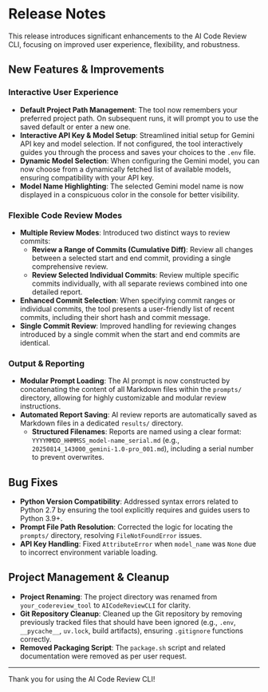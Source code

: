 # Release Notes

This release introduces significant enhancements to the AI Code Review CLI, focusing on improved user experience, flexibility, and robustness.

## New Features & Improvements

### Interactive User Experience

*   **Default Project Path Management**: The tool now remembers your preferred project path. On subsequent runs, it will prompt you to use the saved default or enter a new one.
*   **Interactive API Key & Model Setup**: Streamlined initial setup for Gemini API key and model selection. If not configured, the tool interactively guides you through the process and saves your choices to the `.env` file.
*   **Dynamic Model Selection**: When configuring the Gemini model, you can now choose from a dynamically fetched list of available models, ensuring compatibility with your API key.
*   **Model Name Highlighting**: The selected Gemini model name is now displayed in a conspicuous color in the console for better visibility.

### Flexible Code Review Modes

*   **Multiple Review Modes**: Introduced two distinct ways to review commits:
    *   **Review a Range of Commits (Cumulative Diff)**: Review all changes between a selected start and end commit, providing a single comprehensive review.
    *   **Review Selected Individual Commits**: Review multiple specific commits individually, with all separate reviews combined into one detailed report.
*   **Enhanced Commit Selection**: When specifying commit ranges or individual commits, the tool presents a user-friendly list of recent commits, including their short hash and commit message.
*   **Single Commit Review**: Improved handling for reviewing changes introduced by a single commit when the start and end commits are identical.

### Output & Reporting

*   **Modular Prompt Loading**: The AI prompt is now constructed by concatenating the content of all Markdown files within the `prompts/` directory, allowing for highly customizable and modular review instructions.
*   **Automated Report Saving**: AI review reports are automatically saved as Markdown files in a dedicated `results/` directory.
    *   **Structured Filenames**: Reports are named using a clear format: `YYYYMMDD_HHMMSS_model-name_serial.md` (e.g., `20250814_143000_gemini-1.0-pro_001.md`), including a serial number to prevent overwrites.

## Bug Fixes

*   **Python Version Compatibility**: Addressed syntax errors related to Python 2.7 by ensuring the tool explicitly requires and guides users to Python 3.9+.
*   **Prompt File Path Resolution**: Corrected the logic for locating the `prompts/` directory, resolving `FileNotFoundError` issues.
*   **API Key Handling**: Fixed `AttributeError` when `model_name` was `None` due to incorrect environment variable loading.

## Project Management & Cleanup

*   **Project Renaming**: The project directory was renamed from `your_codereview_tool` to `AICodeReviewCLI` for clarity.
*   **Git Repository Cleanup**: Cleaned up the Git repository by removing previously tracked files that should have been ignored (e.g., `.env`, `__pycache__`, `uv.lock`, build artifacts), ensuring `.gitignore` functions correctly.
*   **Removed Packaging Script**: The `package.sh` script and related documentation were removed as per user request.

---

Thank you for using the AI Code Review CLI!